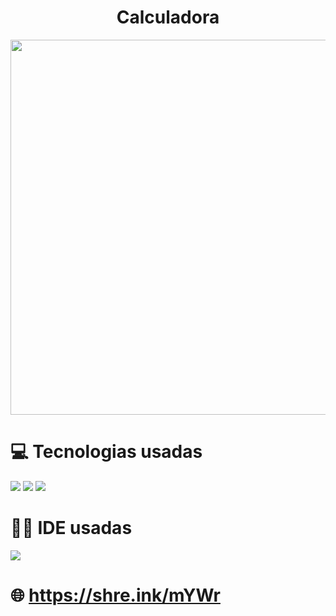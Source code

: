 <h1 align="center">Calculadora</h1>


<div align="center">
    <img width="600" src="https://live.staticflickr.com/65535/52265669719_6f028c0362_b.jpg"> 
</div>

# 💻 Tecnologias usadas
<img src="https://img.shields.io/badge/HTML5-FF3300?style=for-the-badge&logo=html5&logoColor=white">
<img src="https://img.shields.io/badge/CSS3-0066FF?style=for-the-badge&logo=css3&logoColor=white">
<img src="https://img.shields.io/badge/JavaScript-FFF600?style=for-the-badge&logo=javascript&logoColor=white">

# 👩‍💻 IDE usadas
<img src="https://img.shields.io/badge/Visual_Studio_Code-0078D4?style=for-the-badge&logo=visual%20studio%20code&logoColor=white">

# 🌐 https://shre.ink/mYWr
